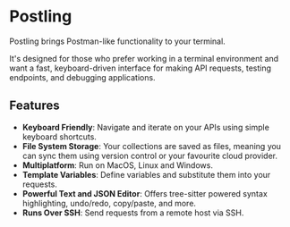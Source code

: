 # Postling

Postling brings Postman-like functionality to your terminal.

It's designed for those who prefer working in a terminal environment and want a fast, keyboard-driven interface for making API requests, testing endpoints, and debugging applications.

## Features

- **Keyboard Friendly**: Navigate and iterate on your APIs using simple keyboard shortcuts.
- **File System Storage**: Your collections are saved as files, meaning you can sync them using version control or your favourite cloud provider.
- **Multiplatform**: Run on MacOS, Linux and Windows.
- **Template Variables**: Define variables and substitute them into your requests.
- **Powerful Text and JSON Editor**: Offers tree-sitter powered syntax highlighting, undo/redo, copy/paste, and more.
- **Runs Over SSH**: Send requests from a remote host via SSH.